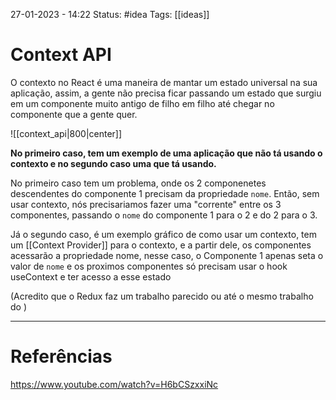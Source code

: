 27-01-2023 - 14:22
Status: #idea
Tags: [[ideas]]

# Context API

O contexto no React é uma maneira de mantar um estado universal na sua aplicação, assim, a gente não precisa ficar passando um estado que surgiu em um componente muito antigo de filho em filho até chegar no componente que a gente quer.

![[context_api|800|center]] 

**No primeiro caso, tem um exemplo de uma aplicação que não tá usando o contexto e no segundo caso uma que tá usando.**

No primeiro caso tem um problema, onde os 2 componenetes descendentes do componente 1 precisam da propriedade `nome`. Então, sem usar contexto, nós precisariamos fazer uma "corrente" entre os 3 componentes, passando o `nome` do componente 1 para o 2 e do 2 para o 3.

Já o segundo caso, é um exemplo gráfico de como usar um contexto, tem um [[Context Provider]] para o contexto, e a partir dele, os componentes acessarão a propriedade nome, nesse caso, o Componente 1 apenas seta o valor de `nome` e os proximos componentes só precisam usar o hook useContext e ter acesso a esse estado

(Acredito que o Redux faz um trabalho parecido ou até o mesmo trabalho do )

---
# Referências
https://www.youtube.com/watch?v=H6bCSzxxiNc